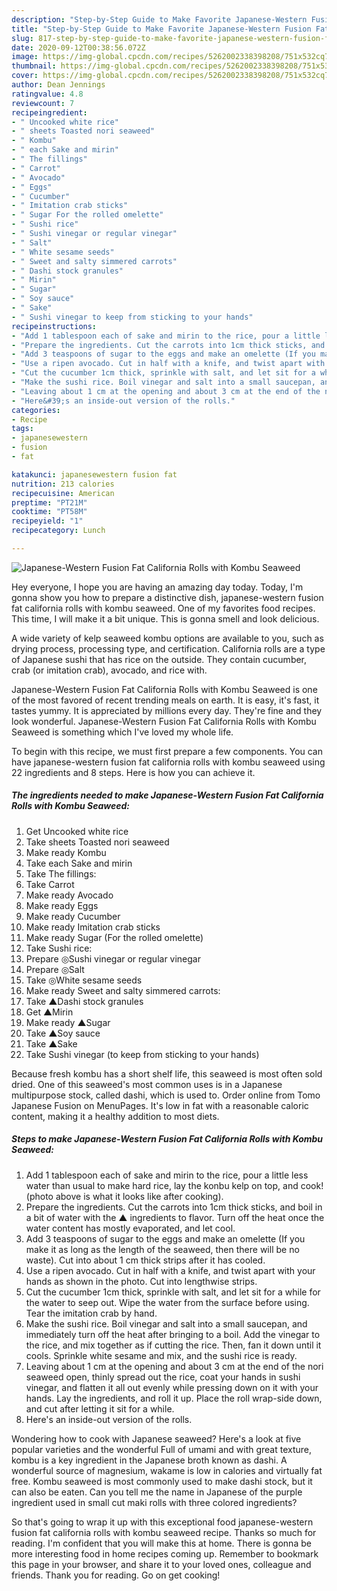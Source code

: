 ```yaml
---
description: "Step-by-Step Guide to Make Favorite Japanese-Western Fusion Fat California Rolls with Kombu Seaweed"
title: "Step-by-Step Guide to Make Favorite Japanese-Western Fusion Fat California Rolls with Kombu Seaweed"
slug: 817-step-by-step-guide-to-make-favorite-japanese-western-fusion-fat-california-rolls-with-kombu-seaweed
date: 2020-09-12T00:38:56.072Z
image: https://img-global.cpcdn.com/recipes/5262002338398208/751x532cq70/japanese-western-fusion-fat-california-rolls-with-kombu-seaweed-recipe-main-photo.jpg
thumbnail: https://img-global.cpcdn.com/recipes/5262002338398208/751x532cq70/japanese-western-fusion-fat-california-rolls-with-kombu-seaweed-recipe-main-photo.jpg
cover: https://img-global.cpcdn.com/recipes/5262002338398208/751x532cq70/japanese-western-fusion-fat-california-rolls-with-kombu-seaweed-recipe-main-photo.jpg
author: Dean Jennings
ratingvalue: 4.8
reviewcount: 7
recipeingredient:
- " Uncooked white rice"
- " sheets Toasted nori seaweed"
- " Kombu"
- " each Sake and mirin"
- " The fillings"
- " Carrot"
- " Avocado"
- " Eggs"
- " Cucumber"
- " Imitation crab sticks"
- " Sugar For the rolled omelette"
- " Sushi rice"
- " Sushi vinegar or regular vinegar"
- " Salt"
- " White sesame seeds"
- " Sweet and salty simmered carrots"
- " Dashi stock granules"
- " Mirin"
- " Sugar"
- " Soy sauce"
- " Sake"
- " Sushi vinegar to keep from sticking to your hands"
recipeinstructions:
- "Add 1 tablespoon each of sake and mirin to the rice, pour a little less water than usual to make hard rice, lay the konbu kelp on top, and cook! (photo above is what it looks like after cooking)."
- "Prepare the ingredients. Cut the carrots into 1cm thick sticks, and boil in a bit of water with the ▲ ingredients to flavor. Turn off the heat once the water content has mostly evaporated, and let cool."
- "Add 3 teaspoons of sugar to the eggs and make an omelette (If you make it as long as the length of the seaweed, then there will be no waste). Cut into about 1 cm thick strips after it has cooled."
- "Use a ripen avocado. Cut in half with a knife, and twist apart with your hands as shown in the photo. Cut into lengthwise strips."
- "Cut the cucumber 1cm thick, sprinkle with salt, and let sit for a while for the water to seep out. Wipe the water from the surface before using. Tear the imitation crab by hand."
- "Make the sushi rice. Boil vinegar and salt into a small saucepan, and immediately turn off the heat after bringing to a boil. Add the vinegar to the rice, and mix together as if cutting the rice. Then, fan it down until it cools. Sprinkle white sesame and mix, and the sushi rice is ready."
- "Leaving about 1 cm at the opening and about 3 cm at the end of the nori seaweed open, thinly spread out the rice, coat your hands in sushi vinegar, and flatten it all out evenly while pressing down on it with your hands. Lay the ingredients, and roll it up. Place the roll wrap-side down, and cut after letting it sit for a while."
- "Here&#39;s an inside-out version of the rolls."
categories:
- Recipe
tags:
- japanesewestern
- fusion
- fat

katakunci: japanesewestern fusion fat 
nutrition: 213 calories
recipecuisine: American
preptime: "PT21M"
cooktime: "PT58M"
recipeyield: "1"
recipecategory: Lunch

---
```



![Japanese-Western Fusion Fat California Rolls with Kombu Seaweed](https://img-global.cpcdn.com/recipes/5262002338398208/751x532cq70/japanese-western-fusion-fat-california-rolls-with-kombu-seaweed-recipe-main-photo.jpg)

Hey everyone, I hope you are having an amazing day today. Today, I'm gonna show you how to prepare a distinctive dish, japanese-western fusion fat california rolls with kombu seaweed. One of my favorites food recipes. This time, I will make it a bit unique. This is gonna smell and look delicious.

A wide variety of kelp seaweed kombu options are available to you, such as drying process, processing type, and certification. California rolls are a type of Japanese sushi that has rice on the outside. They contain cucumber, crab (or imitation crab), avocado, and rice with.

Japanese-Western Fusion Fat California Rolls with Kombu Seaweed is one of the most favored of recent trending meals on earth. It is easy, it's fast, it tastes yummy. It is appreciated by millions every day. They're fine and they look wonderful. Japanese-Western Fusion Fat California Rolls with Kombu Seaweed is something which I've loved my whole life.


To begin with this recipe, we must first prepare a few components. You can have japanese-western fusion fat california rolls with kombu seaweed using 22 ingredients and 8 steps. Here is how you can achieve it.

<!--inarticleads1-->

##### The ingredients needed to make Japanese-Western Fusion Fat California Rolls with Kombu Seaweed:

1. Get  Uncooked white rice
1. Take  sheets Toasted nori seaweed
1. Make ready  Kombu
1. Take  each Sake and mirin
1. Take  The fillings:
1. Take  Carrot
1. Make ready  Avocado
1. Make ready  Eggs
1. Make ready  Cucumber
1. Make ready  Imitation crab sticks
1. Make ready  Sugar (For the rolled omelette)
1. Take  Sushi rice:
1. Prepare  ◎Sushi vinegar or regular vinegar
1. Prepare  ◎Salt
1. Take  ◎White sesame seeds
1. Make ready  Sweet and salty simmered carrots:
1. Take  ▲Dashi stock granules
1. Get  ▲Mirin
1. Make ready  ▲Sugar
1. Take  ▲Soy sauce
1. Take  ▲Sake
1. Take  Sushi vinegar (to keep from sticking to your hands)


Because fresh kombu has a short shelf life, this seaweed is most often sold dried. One of this seaweed&#39;s most common uses is in a Japanese multipurpose stock, called dashi, which is used to. Order online from Tomo Japanese Fusion on MenuPages. It&#39;s low in fat with a reasonable caloric content, making it a healthy addition to most diets. 

<!--inarticleads2-->

##### Steps to make Japanese-Western Fusion Fat California Rolls with Kombu Seaweed:

1. Add 1 tablespoon each of sake and mirin to the rice, pour a little less water than usual to make hard rice, lay the konbu kelp on top, and cook! (photo above is what it looks like after cooking).
1. Prepare the ingredients. Cut the carrots into 1cm thick sticks, and boil in a bit of water with the ▲ ingredients to flavor. Turn off the heat once the water content has mostly evaporated, and let cool.
1. Add 3 teaspoons of sugar to the eggs and make an omelette (If you make it as long as the length of the seaweed, then there will be no waste). Cut into about 1 cm thick strips after it has cooled.
1. Use a ripen avocado. Cut in half with a knife, and twist apart with your hands as shown in the photo. Cut into lengthwise strips.
1. Cut the cucumber 1cm thick, sprinkle with salt, and let sit for a while for the water to seep out. Wipe the water from the surface before using. Tear the imitation crab by hand.
1. Make the sushi rice. Boil vinegar and salt into a small saucepan, and immediately turn off the heat after bringing to a boil. Add the vinegar to the rice, and mix together as if cutting the rice. Then, fan it down until it cools. Sprinkle white sesame and mix, and the sushi rice is ready.
1. Leaving about 1 cm at the opening and about 3 cm at the end of the nori seaweed open, thinly spread out the rice, coat your hands in sushi vinegar, and flatten it all out evenly while pressing down on it with your hands. Lay the ingredients, and roll it up. Place the roll wrap-side down, and cut after letting it sit for a while.
1. Here&#39;s an inside-out version of the rolls.


Wondering how to cook with Japanese seaweed? Here&#39;s a look at five popular varieties and the wonderful Full of umami and with great texture, kombu is a key ingredient in the Japanese broth known as dashi. A wonderful source of magnesium, wakame is low in calories and virtually fat free. Kombu seaweed is most commonly used to make dashi stock, but it can also be eaten. Can you tell me the name in Japanese of the purple ingredient used in small cut maki rolls with three colored ingredients? 

So that's going to wrap it up with this exceptional food japanese-western fusion fat california rolls with kombu seaweed recipe. Thanks so much for reading. I'm confident that you will make this at home. There is gonna be more interesting food in home recipes coming up. Remember to bookmark this page in your browser, and share it to your loved ones, colleague and friends. Thank you for reading. Go on get cooking!
